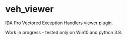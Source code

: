 # veh_viewer
IDA Pro Vectored Exception Handlers viewer plugin.

Work in progress - tested only on Win10 and python 3.8.
